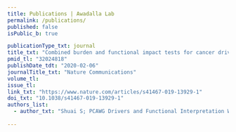 ```yaml
---
title: Publications | Awadalla Lab
permalink: /publications/
published: false
isPublic_b: true

publicationType_txt: journal
title_txt: "Combined burden and functional impact tests for cancer driver discovery using DriverPower."
pmid_tl: "32024818"
publishDate_tdt: "2020-02-06"
journalTitle_txt: "Nature Communications"
volume_tl: 
issue_tl:
link_txt: "https://www.nature.com/articles/s41467-019-13929-1"
doi_txt: "10.1038/s41467-019-13929-1"
authors_list: 
  - author_txt: "Shuai S; PCAWG Drivers and Functional Interpretation Working Group, Gallinger S, Stein L; PCAWG Consortium"
 
---
```

